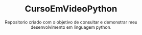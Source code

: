 <div align = 'center'>
 
 # CursoEmVideoPython
 
 Repositorio criado com o objetivo de consultar e demonstrar meu desenvolvimento em linguagem python.
</div>

